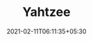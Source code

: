 ---
title: "Yahtzee"
date: 2021-02-11T06:11:35+05:30
description: Yahtzee is a dice game whose objective is to score points by 5 dice to make certain combinations. Read more about it here https://en.wikipedia.org/wiki/Yahtzee
link: 
repo: https://github.com/g-savitha/Yahtzee
pinned: true
thumb:
weight: 2
links:
- name: Demo
  icon: 
  link: https://g-savitha.github.io/Yahtzee/
shields:
- name: 
  image: 
  link: 
---